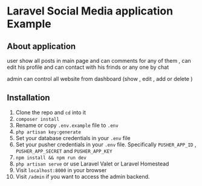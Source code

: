 # Laravel Social Media application Example

## About application
user show all posts in main page and can comments for any of them ,  can edit his profile  and can contact with his frinds or any one by chat 

admin can control all website from dashboard (show , edit , add  or delete )


## Installation

1. Clone the repo and `cd` into it
1. `composer install`
1. Rename or copy `.env.example` file to `.env`
1. `php artisan key:generate`
1. Set your database credentials in your `.env` file
1. Set your pusher credentials in your `.env` file. Specifically `PUSHER_APP_ID` , `PUSHER_APP_SECRET` and `PUSHER_APP_KEY`
1. `npm install && npm run dev`
1. `php artisan serve` or use Laravel Valet or Laravel Homestead
1. Visit `localhost:8000` in your browser
1. Visit `/admin` if you want to access the admin backend.
